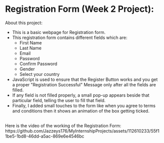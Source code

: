 # Registration Form (Week 2 Project):
About this project:
<ul>
  <li>This is a basic webpage for Registration form.</li> 
  <li>This registration form contains different fields which are:
    <ul>
      <li>First Name</li>
      <li>Last Name</li>
      <li>Email</li>
      <li>Password</li>
      <li>Confirm Password</li>
      <li>Gender</li>
      <li>Select your country</li>
    </ul>
  </li>
  <li>JavaScript is used to ensure that the Register Button works and you get a proper "Registration Successful" Message only after all the fields are filled. </li>
  <li>If any field is not filled properly, a small pop-up appears beside that particular field, telling the user to fill that field.</li>
  <li>Finally, I added small touches to the form like when you agree to terms and conditions then it shows an animation of the box getting ticked. </li>
</ul>
<br>
Here is the video of the working of the Registration Form:<br>
https://github.com/Jazzeys176/MyInternshipProjects/assets/112610233/55f11be5-1bd8-46dd-a5ac-869e6e4546bc


